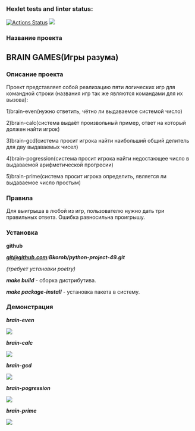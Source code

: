 ### Hexlet tests and linter status:
[![Actions Status](https://github.com/Bkorob/python-project-49/workflows/hexlet-check/badge.svg)](https://github.com/Bkorob/python-project-49/actions)   <a href="https://codeclimate.com/github/Bkorob/python-project-49/maintainability"><img src="https://api.codeclimate.com/v1/badges/eee06181155c8e14ef34/maintainability" /></a>

<h3>Название проекта</h3>

<h2>BRAIN GAMES(Игры разума)</h2>

<h3>Описание проекта</h3>

Проект представляет собой реализацию пяти логических игр для командной строки
(названия игр так же являются командами для их вызова):

1)brain-even(нужно ответить, чётно ли выдаваемое системой число)

2)brain-calc(система выдаёт произвольный пример, ответ на который должен найти игрок)

3)brain-gcd(система просит игрока найти наибольший общий делитель для дву выдаваемых чисел)

4)brain-pogression(система просит игрока найти недостающее число в выдаваемой арифметической прогресии)

5)brain-prime(система просит игрока определить, является ли выдаваемое число простым)


<h3>Правила</h3>

Для выигрыша в любой из игр, пользователю нужно дать три правильных ответа. Ошибка равносильна проигрышу.

<h3>Установка</h3>

**github**

***git@github.com:Bkorob/python-project-49.git***

*(требует установки poetry)*

***make build*** - сборка дистрибутива.

***make package-install*** - установка пакета в систему.

<h3>Демонстрация</h3>

***brain-even***

<a href="https://asciinema.org/a/BTLr9prFaLIaEI8uZcq5xl6yb" target="_blank"><img src="https://asciinema.org/a/BTLr9prFaLIaEI8uZcq5xl6yb.svg" /></a>

***brain-calc***

<a href="https://asciinema.org/a/WrDnG9eUG3uv1QSKED73ROFBI" target="_blank"><img src="https://asciinema.org/a/WrDnG9eUG3uv1QSKED73ROFBI.svg" /></a>

***brain-gcd***

<a href="https://asciinema.org/a/xTN75uEvoAisHsuRh0vyj0OSp" target="_blank"><img src="https://asciinema.org/a/xTN75uEvoAisHsuRh0vyj0OSp.svg" /></a>

***brain-pogression***

<a href="https://asciinema.org/a/ZcDxZQmI1osBdl8nxRrnIVzob" target="_blank"><img src="https://asciinema.org/a/ZcDxZQmI1osBdl8nxRrnIVzob.svg" /></a>

***brain-prime***

<a href="https://asciinema.org/a/bsIXRvsxbKLgTstcd5HuAPpuZ" target="_blank"><img src="https://asciinema.org/a/bsIXRvsxbKLgTstcd5HuAPpuZ.svg" /></a>
